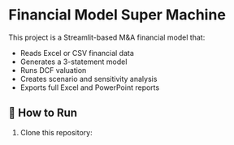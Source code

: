 # Financial Model Super Machine

This project is a Streamlit-based M&A financial model that:
- Reads Excel or CSV financial data
- Generates a 3-statement model
- Runs DCF valuation
- Creates scenario and sensitivity analysis
- Exports full Excel and PowerPoint reports

## 🚀 How to Run

1. Clone this repository:
